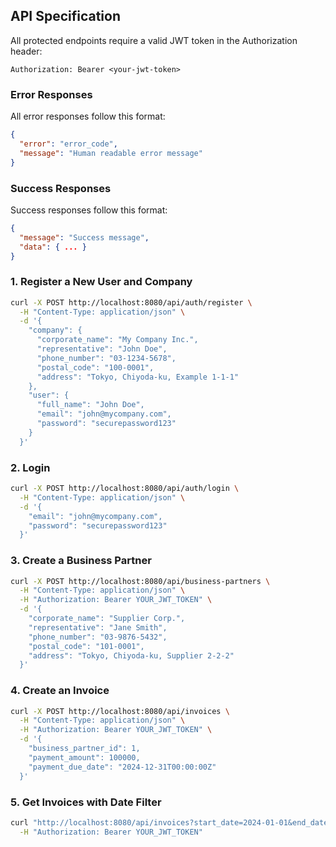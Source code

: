## API Specification

All protected endpoints require a valid JWT token in the Authorization header:

```
Authorization: Bearer <your-jwt-token>
```

### Error Responses

All error responses follow this format:

```json
{
  "error": "error_code",
  "message": "Human readable error message"
}
```

### Success Responses

Success responses follow this format:

```json
{
  "message": "Success message",
  "data": { ... }
}
```
### 1. Register a New User and Company

```bash
curl -X POST http://localhost:8080/api/auth/register \
  -H "Content-Type: application/json" \
  -d '{
    "company": {
      "corporate_name": "My Company Inc.",
      "representative": "John Doe",
      "phone_number": "03-1234-5678",
      "postal_code": "100-0001",
      "address": "Tokyo, Chiyoda-ku, Example 1-1-1"
    },
    "user": {
      "full_name": "John Doe",
      "email": "john@mycompany.com",
      "password": "securepassword123"
    }
  }'
```

### 2. Login

```bash
curl -X POST http://localhost:8080/api/auth/login \
  -H "Content-Type: application/json" \
  -d '{
    "email": "john@mycompany.com",
    "password": "securepassword123"
  }'
```

### 3. Create a Business Partner

```bash
curl -X POST http://localhost:8080/api/business-partners \
  -H "Content-Type: application/json" \
  -H "Authorization: Bearer YOUR_JWT_TOKEN" \
  -d '{
    "corporate_name": "Supplier Corp.",
    "representative": "Jane Smith",
    "phone_number": "03-9876-5432",
    "postal_code": "101-0001",
    "address": "Tokyo, Chiyoda-ku, Supplier 2-2-2"
  }'
```

### 4. Create an Invoice

```bash
curl -X POST http://localhost:8080/api/invoices \
  -H "Content-Type: application/json" \
  -H "Authorization: Bearer YOUR_JWT_TOKEN" \
  -d '{
    "business_partner_id": 1,
    "payment_amount": 100000,
    "payment_due_date": "2024-12-31T00:00:00Z"
  }'
```

### 5. Get Invoices with Date Filter

```bash
curl "http://localhost:8080/api/invoices?start_date=2024-01-01&end_date=2024-12-31&status=unprocessed" \
  -H "Authorization: Bearer YOUR_JWT_TOKEN"
```
